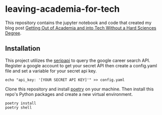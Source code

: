 # leaving-academia-for-tech


This repository contains the jupyter notebook and code that created my blog post [Getting Out of Academia and into Tech Without a Hard Sciences Degree](link.com).

## Installation

This project utilizes the [seripapi](https://github.com/serpapi/google-search-results-python) to query the google career search API. Register a google account to get your secret API then create a config.yaml file and set a variable for your secret api key.

```
echo "api_key: '[YOUR SECRET API KEY]'" >> config.yaml
```

Clone this repository and install [poetry](https://python-poetry.org/) on your machine. Then install this repo's Python packages and create a new virtual environment.

```
poetry install
poetry shell
```
